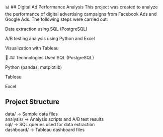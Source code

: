 📊 ## Digital Ad Performance Analysis
This project was created to analyze the performance of digital advertising campaigns from Facebook Ads and Google Ads. The following steps were carried out:

Data extraction using SQL (PostgreSQL)

A/B testing analysis using Python and Excel

Visualization with Tableau

🚀 ## Technologies Used
SQL (PostgreSQL)

Python (pandas, matplotlib)

Tableau

Excel


## Project Structure
data/         → Sample data files  
analysis/     → Analysis scripts and A/B test results  
sql/          → SQL queries used for data extraction  
dashboard/    → Tableau dashboard files  


